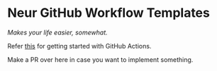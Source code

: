# Neur GitHub Workflow Templates
*Makes your life easier, somewhat.*

Refer [this](https://docs.github.com/en/actions/getting-started-with-github-actions) for getting started with GitHub Actions.

Make a PR over here in case you want to implement something.
